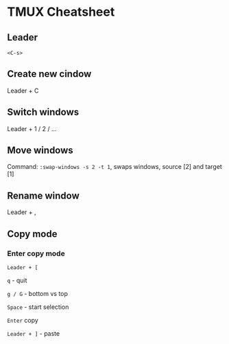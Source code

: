 # TMUX Cheatsheet

## Leader

`<C-s>`

## Create new cindow

Leader + C

## Switch windows

Leader + 1 / 2 / ...

## Move windows

Command: `:swap-windows -s 2 -t 1`, swaps windows, source [2] and target [1]

## Rename window

Leader + ,

## Copy mode

### Enter copy mode

`Leader + [`

`q` - quit

`g / G` - bottom vs top

`Space` - start selection

`Enter` copy

`Leader + ]` - paste
